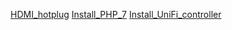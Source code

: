 [HDMI_hotplug](HDMI_hotplug.md)
[Install_PHP_7](Install_PHP_7.md)
[Install_UniFi_controller](Install_UniFi_controller.md)
